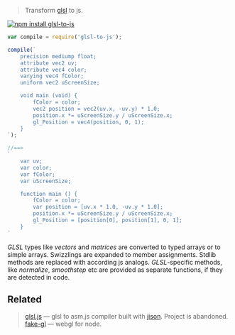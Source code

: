 > Transform [glsl](https://www.opengl.org/documentation/glsl/) to js.

[![npm install glsl-to-js](https://nodei.co/npm/glsl-to-js.png?mini=true)](https://npmjs.org/package/glsl-to-js/)

```js
var compile = require('glsl-to-js');

compile(`
	precision mediump float;
	attribute vec2 uv;
	attribute vec4 color;
	varying vec4 fColor;
	uniform vec2 uScreenSize;

	void main (void) {
		fColor = color;
		vec2 position = vec2(uv.x, -uv.y) * 1.0;
		position.x *= uScreenSize.y / uScreenSize.x;
		gl_Position = vec4(position, 0, 1);
	}
`);

//==>
`
	var uv;
	var color;
	var fColor;
	var uScreenSize;

	function main () {
		fColor = color;
		var position = [uv.x * 1.0, -uv.y * 1.0];
		position.x *= uScreenSize.y / uScreenSize.x;
		gl_Position = [position[0], position[1], 0, 1];
	}
`
```

_GLSL_ types like _vectors_ and _matrices_ are converted to typed arrays or to simple arrays. Swizzlings are expanded to member assignments. Stdlib methods are replaced with according js analogs. _GLSL_-specific methods, like _normalize_, _smoothstep_ etc are provided as separate functions, if they are detected in code.


## Related

> [glsl.js](https://npmjs.org/package/glsl) — glsl to asm.js compiler built with [jison](https://npmjs.org/package/jison). Project is abandoned.</br>
> [fake-gl](https://npmjs.org/package/fake-gl) — webgl for node.</br>